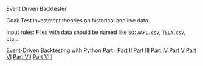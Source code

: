 Event Driven Backtester
 
Goal: Test investment theories on historical and live data.

Input rules: Files with data should be named like so: `AAPL.csv`, `TSLA.csv`, etc...

Event-Driven Backtesting with Python
[Part I](http://www.quantstart.com/articles/Event-Driven-Backtesting-with-Python-Part-I)
[Part II](http://www.quantstart.com/articles/Event-Driven-Backtesting-with-Python-Part-II)
[Part III](http://www.quantstart.com/articles/Event-Driven-Backtesting-with-Python-Part-III)
[Part IV](http://www.quantstart.com/articles/Event-Driven-Backtesting-with-Python-Part-IV)
[Part V](http://www.quantstart.com/articles/Event-Driven-Backtesting-with-Python-Part-V)
[Part VI](http://www.quantstart.com/articles/Event-Driven-Backtesting-with-Python-Part-VI)
[Part VII](http://www.quantstart.com/articles/Event-Driven-Backtesting-with-Python-Part-VII)
[Part VIII](http://www.quantstart.com/articles/Event-Driven-Backtesting-with-Python-Part-VIII)